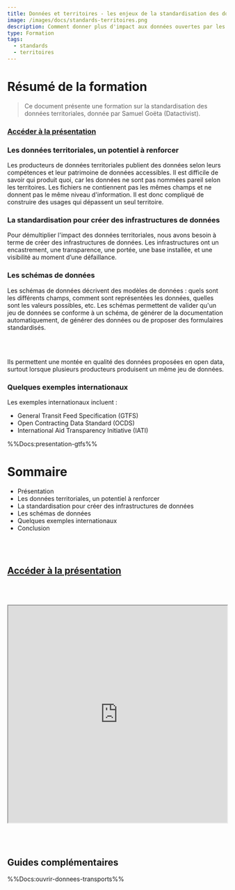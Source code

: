 ```yaml
---
title: Données et territoires - les enjeux de la standardisation des données ouvertes
image: /images/docs/standards-territoires.png
description: Comment donner plus d'impact aux données ouvertes par les territoires grâce aux standards ?
type: Formation
tags:
  - standards
  - territoires
--- 
```


# Résumé de la formation

> Ce document présente une formation sur la standardisation des données territoriales, donnée par Samuel Goëta (Datactivist).

### [Accéder à la présentation](https://datactivist.coop/nec/#1)

### Les données territoriales, un potentiel à renforcer

Les producteurs de données territoriales publient des données selon leurs compétences et leur patrimoine de données accessibles. Il est difficile de savoir qui produit quoi, car les données ne sont pas nommées pareil selon les territoires. Les fichiers ne contiennent pas les mêmes champs et ne donnent pas le même niveau d'information. Il est donc compliqué de construire des usages qui dépassent un seul territoire.

### La standardisation pour créer des infrastructures de données

Pour démultiplier l'impact des données territoriales, nous avons besoin à terme de créer des infrastructures de données. Les infrastructures ont un encastrement, une transparence, une portée, une base installée, et une visibilité au moment d’une défaillance.

### Les schémas de données

Les schémas de données décrivent des modèles de données : quels sont les différents champs, comment sont représentées les données, quelles sont les valeurs possibles, etc. Les schémas permettent de valider qu'un jeu de données se conforme à un schéma, de générer de la documentation automatiquement, de générer des données ou de proposer des formulaires standardisés. 

<br></br>

Ils permettent une montée en qualité des données proposées en open data, surtout lorsque plusieurs producteurs produisent un même jeu de données.

### Quelques exemples internationaux

Les exemples internationaux incluent :

- General Transit Feed Specification (GTFS)
- Open Contracting Data Standard (OCDS)
- International Aid Transparency Initiative (IATI)

%%Docs:presentation-gtfs%%

# Sommaire

- Présentation
- Les données territoriales, un potentiel à renforcer
- La standardisation pour créer des infrastructures de données
- Les schémas de données
- Quelques exemples internationaux
- Conclusion

<br></br>

## [Accéder à la présentation](https://datactivist.coop/nec/#1)

<br></br>

<div class="responsiveIframe">
  <iframe
    width="100%"
    height="500"
    src="https://datactivist.coop/nec/#1">
  </iframe>
</div>

<br></br>

## Guides complémentaires

%%Docs:ouvrir-donnees-transports%%
